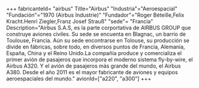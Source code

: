 +++
fabricanteId= "airbus"
Title="Airbus"
"Industria"="Aeroespacial"
"Fundación"="1970 (Airbus Industrie)"
"Fundador"="Roger Béteille,Felix Kracht.Henri Ziegler,Franz Josef Strauß"
"sede"= "Francia"
Description="Airbus S.A.S, es la parte corportativa de AIRBUS GROUP que construye aviones civiles. Su sede se encuenta en Blagnac, un barrio de Toulouse, Francia. Aún su sede encontrarse en Tolouse, su producción se divide en fábricas, sobre todo, en diversos puntos de Francia, Alemania, España, China y el Reino Unido.La compañía produce y comercializa el primer avión de pasajeros que incorpora el moderno sistema fly-by-wire, el Airbus A320. Y el avión de pasajeros más grande del mundo, el Airbus A380. Desde el año 2011 es el mayor fabricante de aviones y equipos aeroespaciales del mundo."
avionId=["a220", "a300"]
+++

